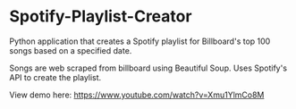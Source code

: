 # Spotify-Playlist-Creator

Python application that creates a Spotify playlist for Billboard's top 100 songs based on a specified date.

Songs are web scraped from billboard using Beautiful Soup. Uses Spotify's API to create the playlist.

View demo here: https://www.youtube.com/watch?v=Xmu1YlmCo8M
